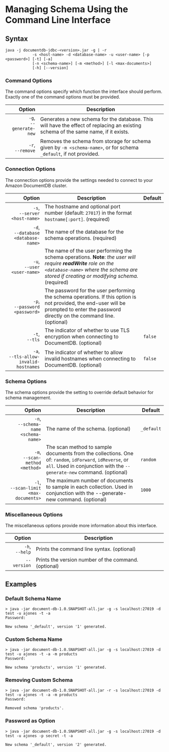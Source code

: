 # Managing Schema Using the Command Line Interface

## Syntax

```
java -j documentdb-jdbc-<version>.jar -g | -r
            -s <host-name> -d <database-name> -u <user-name> [-p <password>] [-t] [-a]
            [-n <schema-name>] [-m <method>] [-l <max-documents>]
            [-h] [--version]
```

### Command Options

The command options specify which function the interface should perform. Exactly one of the command 
options must be provided.

|Option|Description|
|---:|---|
| <span style="white-space: nowrap;">`-g`, <br>`--generate-new`</span> | Generates a new schema for the database. This will have the effect of replacing an existing schema of the same name, if it exists. |
| <span style="white-space: nowrap;">`-r`, <br>`--remove`</span> | Removes the schema from storage for schema given by `-m <schema-name>`, or for schema `_default`, if not provided. |

### Connection Options

The connection options provide the settings needed to connect to your Amazon DocumentDB cluster.

|Option|Description|Default|
|---:|---|---|
| <span style="white-space: nowrap;">`-s`, <br>`--server <host-name>`</span> | The hostname and optional port number (default: `27017`) in the format `hostname[:port]`. (required) | |
| <span style="white-space: nowrap;">`-d`, <br>`--database <database-name>`</span> | The name of the database for the schema operations. (required) | |
| <span style="white-space: nowrap;">`-u`, <br>`--user <user-name>`</span> | The name of the user performing the schema operations. **Note**: *the user will require **readWrite** role on the `<database-name>` where the schema are stored if creating or modifying schema.* (required) | |
| <span style="white-space: nowrap;">`-p`, <br>`--password <password>`</span> | The password for the user performing the schema operations. If this option is not provided, the end-user will be prompted to enter the password directly on the command line. (optional) | |
| <span style="white-space: nowrap;">`-t`, <br>`--tls`</span> | The indicator of whether to use TLS encryption when connecting to DocumentDB. (optional) | `false` |
| <span style="white-space: nowrap;">`-a`, <br>`--tls-allow-invalid-hostnames` </span> | The indicator of whether to allow invalid hostnames when connecting to DocumentDB. (optional) | `false` |

### Schema Options

The schema options provide the setting to override default behavior for schema management.

|Option|Description|Default|
|---:|---|---|
| <span style="white-space: nowrap;">`-n`, <br>`--schema-name <schema-name>`</span> | The name of the schema. (optional) | `_default` |
| <span style="white-space: nowrap;">`-m`, <br>`--scan-method <method>`</span> | The scan method to sample documents from the collections. One of: `random`, `idForward`, `idReverse`, or `all`. Used in conjunction with the `--generate-new` command. (optional) | `random` |
| <span style="white-space: nowrap;">`-l`, <br>`--scan-limit <max-documents>`</span> | The maximum number of documents to sample in each collection. Used in conjunction with the --generate-new command. (optional) | `1000` |

### Miscellaneous Options

The miscellaneous options provide more information about this interface.

|Option|Description|
|---:|---|
| <span style="white-space: nowrap;">`-h`, <br>`--help`</span> | Prints the command line syntax. (optional) |
| <span style="white-space: nowrap;">`--version`</span> | Prints the version number of the command. (optional) |

## Examples

### Default Schema Name

```
> java -jar document-db-1.0.SNAPSHOT-all.jar -g -s localhost:27019 -d test -u ajones -t -a
Password:

New schema '_default', version '1' generated.
```

### Custom Schema Name

```
> java -jar document-db-1.0.SNAPSHOT-all.jar -g -s localhost:27019 -d test -u ajones -t -a -m products
Password:

New schema 'products', version '1' generated.
```

### Removing Custom Schema
```
> java -jar document-db-1.0.SNAPSHOT-all.jar -r -s localhost:27019 -d test -u ajones -t -a -m products
Password:

Removed schema 'products'.
```

### Password as Option

```
> java -jar document-db-1.0.SNAPSHOT-all.jar -g -s localhost:27019 -d test -u ajones -p secret -t -a

New schema '_default', version '2' generated.
```

